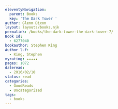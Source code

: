 ```yaml
---
eleventyNavigation:
  parent: Books
  key: 'The Dark Tower '
author: Glenn Dixon
layout: layouts/books.njk
permalink: /books/the-dark-tower-the-dark-tower-7/
Book Id:
  - 6277040
bookauthor: Stephen King
Author l-f:
  - King, Stephen
myrating: ★★★★★
pages: 1072
dateread:
  - 2016/02/18
status: read
categories:
  - GoodReads
  - Uncategorized
tags:
  - books
---
```

